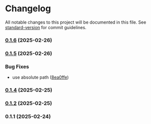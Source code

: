 # Changelog

All notable changes to this project will be documented in this file. See [standard-version](https://github.com/conventional-changelog/standard-version) for commit guidelines.

### [0.1.6](https://github.com/sammcj/mcp-data-extractor/compare/v0.1.5...v0.1.6) (2025-02-26)

### [0.1.5](https://github.com/sammcj/mcp-data-extractor/compare/v0.1.4...v0.1.5) (2025-02-26)


### Bug Fixes

* use absolute path ([8ea0ffe](https://github.com/sammcj/mcp-data-extractor/commit/8ea0ffe7a1f4cc8d75ca41f56c37bc6f0c7166c4))

### [0.1.4](https://github.com/sammcj/mcp-data-extractor/compare/v0.1.2...v0.1.4) (2025-02-25)

### [0.1.2](https://github.com/sammcj/mcp-data-extractor/compare/v0.1.1...v0.1.2) (2025-02-25)

### 0.1.1 (2025-02-24)
